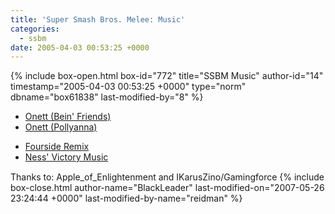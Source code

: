 ```yaml
---
title: 'Super Smash Bros. Melee: Music'
categories:
  - ssbm
date: 2005-04-03 00:53:25 +0000
---
```

{% include box-open.html box-id="772" title="SSBM Music" author-id="14" timestamp="2005-04-03 00:53:25 +0000" type="norm" dbname="box61838" last-modified-by="8" %}
<ul class="half left">
  <li><a href="Onett.mp3">Onett (Bein' Friends)</a></li>
  <li><a href="Onett2.mp3">Onett (Pollyanna)</a></li>
</ul>
<ul class="half left">
  <li><a href="Fourside.mp3">Fourside Remix</a></li>
  <li><a href="Ness_Victory.mp3">Ness' Victory Music</a></li>
</ul>

<div style="width: 100%; clear: both; height: 1px;"><hr style="display: none;" /></div>
Thanks to: Apple_of_Enlightenment and IKarusZino/Gamingforce
{% include box-close.html author-name="BlackLeader" last-modified-on="2007-05-26 23:24:44 +0000" last-modified-by-name="reidman" %}
